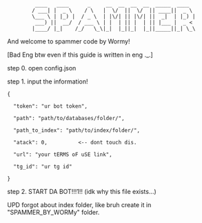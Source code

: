              ____   ____      _     __  __  __  __  _____  ____  
            / ___| |  _ \    / \   |  \/  ||  \/  || ____||  _ \
            \___ \ | |_) |  / _ \  | |\/| || |\/| ||  _|  | |_) |
             ___) ||  __/  / ___ \ | |  | || |  | || |___ |  _ <
            |____/ |_|    /_/   \_\|_|  |_||_|  |_||_____||_| \_\


And welcome to spammer code by Wormy!

[Bad Eng btw even if this guide is written in eng ._.]

step 0. open config.json

step 1. input the information!

    {
    
      "token": "ur bot token",
    
      "path": "path/to/databases/folder/",
    
      "path_to_index": "path/to/index/folder/",
    
      "atack": 0,          <-- dont touch dis.
    
      "url": "your tERMS oF uSE link",
    
      "tg_id": "ur tg id"
    
    }

step 2. START DA BOT!!!1!! 
(idk why this file exists...)

UPD forgot about index folder, like bruh create it in "SPAMMER_BY_WORMy" folder.
